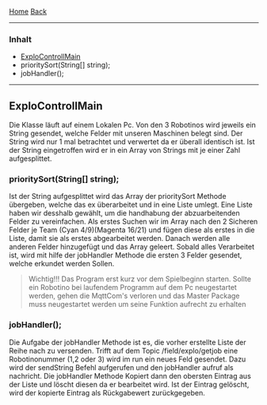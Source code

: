 [Home](home) [Back](WikiSolidus)  

***
### Inhalt ###

- <a href="#ak">ExploControllMain</a>
- <a name="ps">prioritySort(String[] string);</a>
- <a name="jh">jobHandler();</a>



***
## <a name="Explo">ExploControllMain</a>
Die Klasse läuft auf einem Lokalen Pc. Von den 3 Robotinos wird jeweils ein String gesendet, welche Felder mit unseren Maschinen belegt sind. Der String wird nur 1 mal betrachtet und verwertet da er überall identisch ist. Ist der String eingetroffen wird er in ein Array von Strings mit je einer Zahl aufgesplittet.  

### <a name="ps">prioritySort(String[] string);</a>
Ist der String aufgesplittet wird das Array der prioritySort Methode übergeben, welche das ex überarbeitet und in eine Liste umlegt. Eine Liste haben wir desshalb gewählt, um die handhabung der abzuarbeitenden Felder zu vereinfachen. Als erstes Suchen wir im Array nach den 2 Sicheren Felder je Team (Cyan 4/9)(Magenta 16/21)
und fügen diese als erstes in die Liste, damit sie als erstes abgearbeitet werden. Danach werden alle anderen Felder hinzugefügt und das Array geleert. Sobald alles Verarbeitet ist, wird mit hilfe der jobHandler Methode die ersten 3 Felder gesendet, welche erkundet werden Sollen.
  
> Wichtig!!!
> Das Program erst kurz vor dem Spielbeginn starten. Sollte ein Robotino bei laufendem Programm auf dem Pc neugestartet werden, gehen die MqttCom's verloren und das Master Package muss neugestartet werden um seine Funktion aufrecht zu erhalten
  
### <a name="jh">jobHandler();</a>
Die Aufgabe der jobHandler Methode ist es, die vorher erstellte Liste der Reihe nach zu versenden. Trifft auf dem Topic /field/explo/getjob eine Robotinonummer (1,2 oder 3) wird im run ein neues Feld gesendet. Dazu wird der sendString Befehl aufgerufen und den jobHandler aufruf als nachricht. Die jobHandler Methode Kopiert dann den obersten Eintrag aus der Liste und löscht diesen da er bearbeitet wird. Ist der Eintrag gelöscht, wird der kopierte Eintrag als Rückgabewert zurückgegeben.